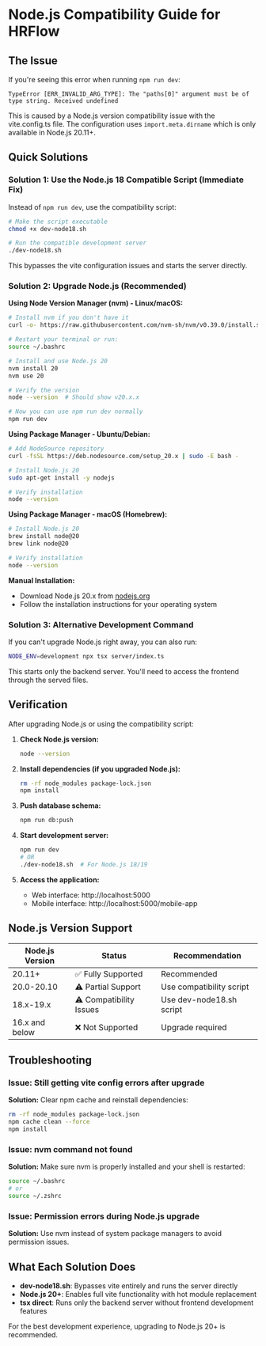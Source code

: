 # Node.js Compatibility Guide for HRFlow

## The Issue

If you're seeing this error when running `npm run dev`:

```
TypeError [ERR_INVALID_ARG_TYPE]: The "paths[0]" argument must be of type string. Received undefined
```

This is caused by a Node.js version compatibility issue with the vite.config.ts file. The configuration uses `import.meta.dirname` which is only available in Node.js 20.11+.

## Quick Solutions

### Solution 1: Use the Node.js 18 Compatible Script (Immediate Fix)

Instead of `npm run dev`, use the compatibility script:

```bash
# Make the script executable
chmod +x dev-node18.sh

# Run the compatible development server
./dev-node18.sh
```

This bypasses the vite configuration issues and starts the server directly.

### Solution 2: Upgrade Node.js (Recommended)

**Using Node Version Manager (nvm) - Linux/macOS:**
```bash
# Install nvm if you don't have it
curl -o- https://raw.githubusercontent.com/nvm-sh/nvm/v0.39.0/install.sh | bash

# Restart your terminal or run:
source ~/.bashrc

# Install and use Node.js 20
nvm install 20
nvm use 20

# Verify the version
node --version  # Should show v20.x.x

# Now you can use npm run dev normally
npm run dev
```

**Using Package Manager - Ubuntu/Debian:**
```bash
# Add NodeSource repository
curl -fsSL https://deb.nodesource.com/setup_20.x | sudo -E bash -

# Install Node.js 20
sudo apt-get install -y nodejs

# Verify installation
node --version
```

**Using Package Manager - macOS (Homebrew):**
```bash
# Install Node.js 20
brew install node@20
brew link node@20

# Verify installation
node --version
```

**Manual Installation:**
- Download Node.js 20.x from [nodejs.org](https://nodejs.org/en/download/)
- Follow the installation instructions for your operating system

### Solution 3: Alternative Development Command

If you can't upgrade Node.js right away, you can also run:

```bash
NODE_ENV=development npx tsx server/index.ts
```

This starts only the backend server. You'll need to access the frontend through the served files.

## Verification

After upgrading Node.js or using the compatibility script:

1. **Check Node.js version:**
   ```bash
   node --version
   ```

2. **Install dependencies (if you upgraded Node.js):**
   ```bash
   rm -rf node_modules package-lock.json
   npm install
   ```

3. **Push database schema:**
   ```bash
   npm run db:push
   ```

4. **Start development server:**
   ```bash
   npm run dev
   # OR
   ./dev-node18.sh  # For Node.js 18/19
   ```

5. **Access the application:**
   - Web interface: http://localhost:5000
   - Mobile interface: http://localhost:5000/mobile-app

## Node.js Version Support

| Node.js Version | Status | Recommendation |
|----------------|--------|----------------|
| 20.11+ | ✅ Fully Supported | Recommended |
| 20.0-20.10 | ⚠️ Partial Support | Use compatibility script |
| 18.x-19.x | ⚠️ Compatibility Issues | Use dev-node18.sh script |
| 16.x and below | ❌ Not Supported | Upgrade required |

## Troubleshooting

### Issue: Still getting vite config errors after upgrade
**Solution:** Clear npm cache and reinstall dependencies:
```bash
rm -rf node_modules package-lock.json
npm cache clean --force
npm install
```

### Issue: nvm command not found
**Solution:** Make sure nvm is properly installed and your shell is restarted:
```bash
source ~/.bashrc
# or
source ~/.zshrc
```

### Issue: Permission errors during Node.js upgrade
**Solution:** Use nvm instead of system package managers to avoid permission issues.

## What Each Solution Does

- **dev-node18.sh**: Bypasses vite entirely and runs the server directly
- **Node.js 20+**: Enables full vite functionality with hot module replacement
- **tsx direct**: Runs only the backend server without frontend development features

For the best development experience, upgrading to Node.js 20+ is recommended.